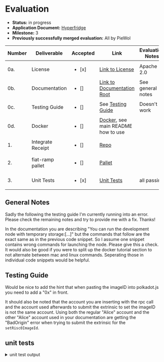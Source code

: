 # Evaluation


- **Status:** in progress
- **Application Document:** [Hyperfridge](https://github.com/w3f/Grants-Program/blob/master/applications/hyperfridge.md)
- **Milestone:** 3
- **Previously successfully merged evaluation:** All by PieWol

| Number | Deliverable | Accepted | Link | Evaluation Notes |
| ----- | ----------- | ------ | ------------- | ------ |
| 0a. | License | <ul><li>[x] </li></ul> |  [Link to License](https://github.com/element36-io/ocw-ebics/blob/main/LICENSE) | Apache 2.0
| 0b. | Documentation | <ul><li>[] </li></ul> | [Link to Documentation Root](https://github.com/element36-io/ocw-ebics/blob/main/README.md) | See general notes |
| 0c. | Testing Guide | <ul><li>[] </li></ul> | See [Testing Guide](https://github.com/element36-io/ocw-ebics/blob/main/INSTRUCTIONS.md)| Doesn't work |
| 0d. | Docker | <ul><li>[] </li></ul> | [Docker](https://hub.docker.com/r/e36io/ebics-ocw/tags), see main README how to use | |
| 1. | Integrate Receipt | <ul><li>[] </li></ul> |  [Repo](https://github.com/element36-io/ocw-ebics/blob/main/pallets/fiat-ramps/src/lib.rs#L1041)| |
| 2. | fiat-ramp pallet | <ul><li>[] </li></ul> |  [Pallet](https://github.com/element36-io/ocw-ebics/tree/main/pallets/fiat-ramps) | |
| 3. | Unit Tests | <ul><li>[x] </li></ul> | [Unit Tests](https://github.com/element36-io/ocw-ebics/blob/main/pallets/fiat-ramps/src/tests.rs)| all passing|

## General Notes
Sadly the following the testing guide I'm currently running into an error. Please check the remaining notes and try to provide me with a fix. Thanks!

In the documentation you are describing "You can run the development node with temporary storage:[...]" but the commands that follow are the exact same as in the previous code snippet. So I assume one snippet contains wrong commands for launching the node. Please give this a check. It would also be good if you were to split up the docker tutorial section to not alternate between mac and linux commands. Seperating those in individual code snippets would be helpful. 

## Testing Guide
Would be nice to add the hint that when pasting the imageID into polkadot.js you need to add a "0x" in front.

It should also be noted that the account you are inserting with the rpc call and the account used afterwards to submit the extrinsic to set the imageID is not the same account. Using both the regular "Alice" account and the other "Alice" account used in your documentation are getting the "BadOrigin" error when trying to submit the extrinsic for the ``setRisc0ImageId``. 



## unit tests
<details>
<summary> unit test output </summary>

    running 15 tests
    test mock::__construct_runtime_integrity_test::runtime_integrity_tests ... ok
    test tests::should_fail_to_update_api_url_non_sudo ... ok
    test tests::set_risc0_image_id ... ok
    test tests::process_statements_is_permissioned ... ok
    May 21 15:22:28.274 ERROR runtime::timestamp: `pallet_timestamp::UnixTime::now` is called at genesis, invalid value returned: 0    
    May 21 15:22:28.274 ERROR runtime::timestamp: `pallet_timestamp::UnixTime::now` is called at genesis, invalid value returned: 0    
    May 21 15:22:28.274 ERROR runtime::timestamp: `pallet_timestamp::UnixTime::now` is called at genesis, invalid value returned: 0    
    test tests::test_iban_mapping ... ok
    test utils::test_unpeg_request ... ok
    test tests::should_make_http_call_and_parse ... ok
    May 21 15:22:28.331 ERROR runtime::timestamp: `pallet_timestamp::UnixTime::now` is called at genesis, invalid value returned: 0    
    May 21 15:22:28.331 ERROR runtime::timestamp: `pallet_timestamp::UnixTime::now` is called at genesis, invalid value returned: 0    
    May 21 15:22:28.331 ERROR runtime::timestamp: `pallet_timestamp::UnixTime::now` is called at genesis, invalid value returned: 0    
    test tests::test_burn_request ... ok
    test tests::test_queue_empty_statement ... ok
    test tests::test_queue_invalid_transactions ... ok
    test tests::test_queue_incoming_transactions ... ok
    test tests::test_queue_outgoing_transactions ... ok
    test tests::test_queue_multiple_statements_outgoing ... ok
    test tests::test_queue_multiple_statements ... ok
    test tests::test_verify_queued_statements_works ... ok

    test result: ok. 15 passed; 0 failed; 0 ignored; 0 measured; 0 filtered out; finished in 4.42s 

</details>
